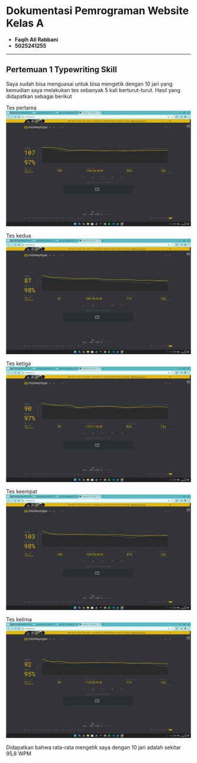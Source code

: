 # Dokumentasi Pemrograman Website Kelas A
- __Faqih Ali Rabbani__
- __5025241255__
------------------------------------------
## Pertemuan 1 Typewriting Skill

Saya sudah bisa menguasai untuk bisa mengetik dengan 10 jari yang kemudian saya melakukan tes sebanyak 5 kali berturut-turut. Hasil yang didapatkan sebagai berikut

Tes pertama
![image alt](https://github.com/fqhali/Dokumentasi-PWEB-A/blob/5f1b905d1c8e64b41a9e8c8bbcd986c26d827788/asset/Screenshot%20(121).png)

Tes kedua
![image alt](https://github.com/fqhali/Dokumentasi-PWEB-A/blob/5f1b905d1c8e64b41a9e8c8bbcd986c26d827788/asset/Screenshot%20(122).png)

Tes ketiga
![image alt](https://github.com/fqhali/Dokumentasi-PWEB-A/blob/5f1b905d1c8e64b41a9e8c8bbcd986c26d827788/asset/Screenshot%20(123).png)

Tes keempat
![image alt](https://github.com/fqhali/Dokumentasi-PWEB-A/blob/5f1b905d1c8e64b41a9e8c8bbcd986c26d827788/asset/Screenshot%20(125).png)

Tes kelima
![image alt](https://github.com/fqhali/Dokumentasi-PWEB-A/blob/5f1b905d1c8e64b41a9e8c8bbcd986c26d827788/asset/Screenshot%20(126).png)

Didapatkan bahwa rata-rata mengetik saya dengan 10 jari adalah sekitar 95,8 WPM

